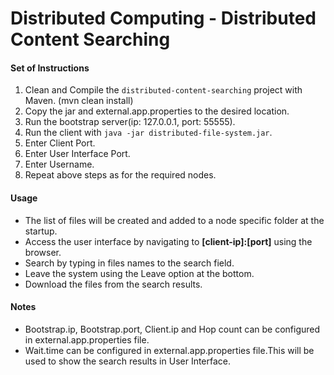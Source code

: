 # Distributed Computing - Distributed Content Searching

#### Set of Instructions

1. Clean and Compile the `distributed-content-searching` project with Maven. (mvn clean install)
2. Copy the jar and external.app.properties to the desired location.
3. Run the bootstrap server(ip: 127.0.0.1, port: 55555).
4. Run the client with `java -jar distributed-file-system.jar`.
5. Enter Client Port.
6. Enter User Interface Port.
7. Enter Username.
8. Repeat above steps as for the required nodes.

#### Usage
- The list of files will be created and added to a node specific folder at the startup.
- Access the user interface by navigating to **[client-ip]:[port]** using the browser.
- Search by typing in files names to the search field.
- Leave the system using the Leave option at the bottom.
- Download the files from the search results.


#### Notes
- Bootstrap.ip, Bootstrap.port, Client.ip and Hop count can be configured in external.app.properties file.
- Wait.time can be configured in external.app.properties file.This will be used to show the search results in User Interface.